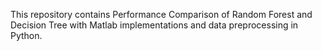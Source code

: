 This repository contains Performance Comparison of Random Forest and Decision Tree with Matlab implementations and data preprocessing in Python.
